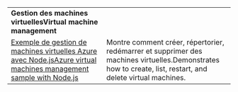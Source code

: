 | | |
|---|---|
| <span data-ttu-id="0aba6-101">**Gestion des machines virtuelles**</span><span class="sxs-lookup"><span data-stu-id="0aba6-101">**Virtual machine management**</span></span> ||
| [<span data-ttu-id="0aba6-102">Exemple de gestion de machines virtuelles Azure avec Node.js</span><span class="sxs-lookup"><span data-stu-id="0aba6-102">Azure virtual machines management sample with Node.js</span></span>](https://github.com/Azure-Samples/compute-node-manage-vm) | <span data-ttu-id="0aba6-103">Montre comment créer, répertorier, redémarrer et supprimer des machines virtuelles.</span><span class="sxs-lookup"><span data-stu-id="0aba6-103">Demonstrates how to create, list, restart, and delete virtual machines.</span></span> |